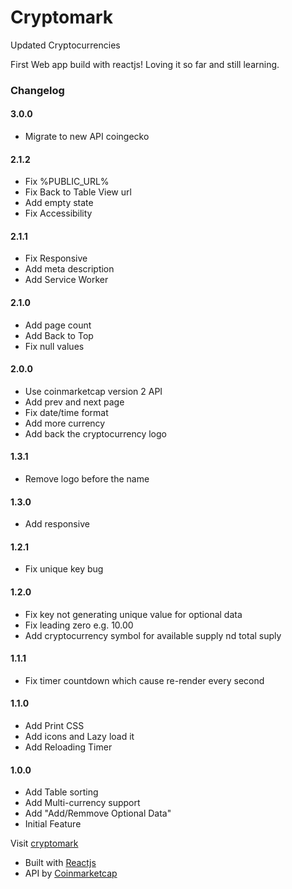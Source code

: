 # Cryptomark

Updated Cryptocurrencies

First Web app build with reactjs! Loving it so far and still learning.

### Changelog

#### 3.0.0

- Migrate to new API coingecko

#### 2.1.2

- Fix %PUBLIC_URL%
- Fix Back to Table View url
- Add empty state
- Fix Accessibility

#### 2.1.1

- Fix Responsive
- Add meta description
- Add Service Worker

#### 2.1.0

- Add page count
- Add Back to Top
- Fix null values

#### 2.0.0

- Use coinmarketcap version 2 API
- Add prev and next page
- Fix date/time format
- Add more currency
- Add back the cryptocurrency logo

#### 1.3.1

- Remove logo before the name

#### 1.3.0

- Add responsive

#### 1.2.1

- Fix unique key bug

#### 1.2.0

- Fix key not generating unique value for optional data
- Fix leading zero e.g. 10.00
- Add cryptocurrency symbol for available supply nd total suply

#### 1.1.1

- Fix timer countdown which cause re-render every second

#### 1.1.0

- Add Print CSS
- Add icons and Lazy load it
- Add Reloading Timer

#### 1.0.0

- Add Table sorting
- Add Multi-currency support
- Add "Add/Remmove Optional Data"
- Initial Feature

Visit [cryptomark](http://markanthonyuy.com/cryptomark/)

- Built with [Reactjs](https://facebook.github.io/react/)
- API by [Coinmarketcap](https://coinmarketcap.com)
